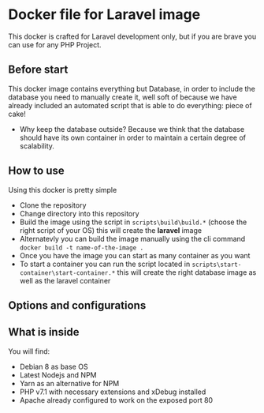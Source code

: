 # Docker file for Laravel image

This docker is crafted for Laravel development only, but if you are brave you can use for any PHP Project.

## Before start

This docker image contains everything but Database, in order to include the database you need to manually create it, well soft of
because we have already included an automated script that is able to do everything: piece of cake!

* Why keep the database outside? Because we think that the database should have its own container in order to maintain a certain degree of
scalability.

## How to use

Using this docker is pretty simple

- Clone the repository
- Change directory into this repository
- Build the image using the script in `scripts\build\build.*` (choose the right script of your OS)  this will create the **laravel** image
- Alternatevly you can build the image manually using the cli command `docker build -t name-of-the-image .`
- Once you have the image you can start as many container as you want
- To start a container you can run the script located in `scripts\start-container\start-container.*` this will create the right database image as well as the laravel container

## Options and configurations



## What is inside

You will find:

- Debian 8 as base OS
- Latest Nodejs and NPM
- Yarn as an alternative for NPM
- PHP v7.1 with necessary extensions and xDebug installed
- Apache already configured to work on the exposed port 80